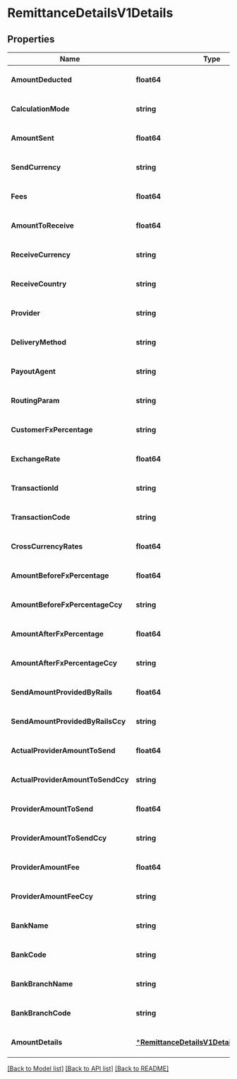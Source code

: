 # RemittanceDetailsV1Details

## Properties
Name | Type | Description | Notes
------------ | ------------- | ------------- | -------------
**AmountDeducted** | **float64** |  | [optional] [default to null]
**CalculationMode** | **string** |  | [optional] [default to null]
**AmountSent** | **float64** |  | [optional] [default to null]
**SendCurrency** | **string** |  | [optional] [default to null]
**Fees** | **float64** |  | [optional] [default to null]
**AmountToReceive** | **float64** |  | [optional] [default to null]
**ReceiveCurrency** | **string** |  | [optional] [default to null]
**ReceiveCountry** | **string** |  | [optional] [default to null]
**Provider** | **string** |  | [optional] [default to null]
**DeliveryMethod** | **string** |  | [optional] [default to null]
**PayoutAgent** | **string** |  | [optional] [default to null]
**RoutingParam** | **string** |  | [optional] [default to null]
**CustomerFxPercentage** | **string** |  | [optional] [default to null]
**ExchangeRate** | **float64** |  | [optional] [default to null]
**TransactionId** | **string** |  | [optional] [default to null]
**TransactionCode** | **string** |  | [optional] [default to null]
**CrossCurrencyRates** | **float64** |  | [optional] [default to null]
**AmountBeforeFxPercentage** | **float64** |  | [optional] [default to null]
**AmountBeforeFxPercentageCcy** | **string** |  | [optional] [default to null]
**AmountAfterFxPercentage** | **float64** |  | [optional] [default to null]
**AmountAfterFxPercentageCcy** | **string** |  | [optional] [default to null]
**SendAmountProvidedByRails** | **float64** |  | [optional] [default to null]
**SendAmountProvidedByRailsCcy** | **string** |  | [optional] [default to null]
**ActualProviderAmountToSend** | **float64** |  | [optional] [default to null]
**ActualProviderAmountToSendCcy** | **string** |  | [optional] [default to null]
**ProviderAmountToSend** | **float64** |  | [optional] [default to null]
**ProviderAmountToSendCcy** | **string** |  | [optional] [default to null]
**ProviderAmountFee** | **float64** |  | [optional] [default to null]
**ProviderAmountFeeCcy** | **string** |  | [optional] [default to null]
**BankName** | **string** |  | [optional] [default to null]
**BankCode** | **string** |  | [optional] [default to null]
**BankBranchName** | **string** |  | [optional] [default to null]
**BankBranchCode** | **string** |  | [optional] [default to null]
**AmountDetails** | [***RemittanceDetailsV1DetailsAmountDetails**](Remittance_details.v1_details_amount_details.md) |  | [optional] [default to null]

[[Back to Model list]](../README.md#documentation-for-models) [[Back to API list]](../README.md#documentation-for-api-endpoints) [[Back to README]](../README.md)

